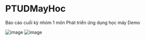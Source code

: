 # PTUDMayHoc
Báo cáo cuối kỳ nhóm 1 môn Phát triển ứng dụng học máy
Demo

![image](https://user-images.githubusercontent.com/107638860/203271127-ca971a10-31f1-4eb7-844f-4919754ebfc9.png)
![image](https://user-images.githubusercontent.com/107638860/203271162-736d0f50-010e-48dd-8f5d-d69bcb9827ef.png)

